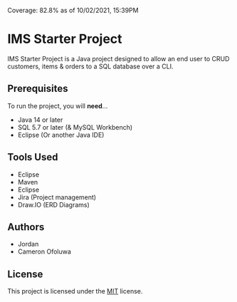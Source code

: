 Coverage: 82.8% as of 10/02/2021, 15:39PM
# IMS Starter Project
IMS Starter Project is a Java project designed to allow an end user to CRUD customers, items & orders to a SQL database over a CLI.

## Prerequisites

To run the project, you will __need__...


* Java 14 or later
* SQL 5.7 or later (& MySQL Workbench)
* Eclipse (Or another Java IDE)

## Tools Used
* Eclipse
* Maven
* Eclipse
* Jira (Project management)
* Draw.IO (ERD Diagrams)
## Authors
* Jordan
* Cameron Ofoluwa 

## License
This project is licensed under the [MIT](https://choosealicense.com/licenses/mit/) license.
